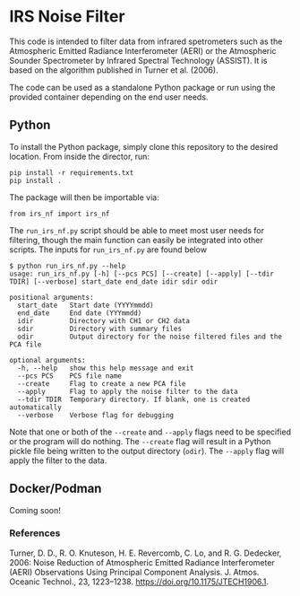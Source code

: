 # IRS Noise Filter

This code is intended to filter data from infrared spetrometers such as the Atmospheric Emitted Radiance Interferometer (AERI) or the Atmospheric Sounder Spectrometer by Infrared Spectral Technology (ASSIST). It is based on the algorithm published in Turner et al. (2006). 

The code can be used as a standalone Python package or run using the provided container depending on the end user needs. 

## Python
To install the Python package, simply clone this repository to the desired location. From inside the director, run:

```
pip install -r requirements.txt
pip install .
```

The package will then be importable via:

```
from irs_nf import irs_nf
```

The `run_irs_nf.py` script should be able to meet most user needs for filtering, though the main function can easily be integrated into other scripts. The inputs for `run_irs_nf.py` are found below

```
$ python run_irs_nf.py --help
usage: run_irs_nf.py [-h] [--pcs PCS] [--create] [--apply] [--tdir TDIR] [--verbose] start_date end_date idir sdir odir

positional arguments:
  start_date   Start date (YYYYmmdd)
  end_date     End date (YYYmmdd)
  idir         Directory with CH1 or CH2 data
  sdir         Directory with summary files
  odir         Output directory for the noise filtered files and the PCA file

optional arguments:
  -h, --help   show this help message and exit
  --pcs PCS    PCS file name
  --create     Flag to create a new PCA file
  --apply      Flag to apply the noise filter to the data
  --tdir TDIR  Temporary directory. If blank, one is created automatically
  --verbose    Verbose flag for debugging
```

Note that one or both of the `--create` and `--apply` flags need to be specified or the program will do nothing. The `--create` flag will result in a Python pickle file being written to the output directory (`odir`). The `--apply` flag will apply the filter to the data. 


## Docker/Podman

Coming soon!

### References

Turner, D. D., R. O. Knuteson, H. E. Revercomb, C. Lo, and R. G. Dedecker, 2006:
        Noise Reduction of Atmospheric Emitted Radiance Interferometer (AERI) Observations Using Principal Component Analysis. J. Atmos. Oceanic Technol., 23, 1223–1238. https://doi.org/10.1175/JTECH1906.1.
